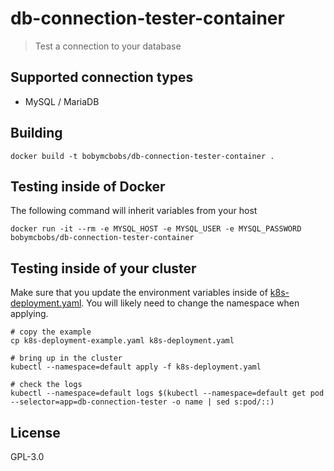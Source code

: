 # db-connection-tester-container

> Test a connection to your database

## Supported connection types
- MySQL / MariaDB

## Building
```
docker build -t bobymcbobs/db-connection-tester-container .
```

## Testing inside of Docker
The following command will inherit variables from your host

```
docker run -it --rm -e MYSQL_HOST -e MYSQL_USER -e MYSQL_PASSWORD bobymcbobs/db-connection-tester-container
```

## Testing inside of your cluster
Make sure that you update the environment variables inside of [k8s-deployment.yaml](k8s-deployment.yaml). You will likely need to change the namespace when applying.

```
# copy the example
cp k8s-deployment-example.yaml k8s-deployment.yaml

# bring up in the cluster
kubectl --namespace=default apply -f k8s-deployment.yaml

# check the logs
kubectl --namespace=default logs $(kubectl --namespace=default get pod --selector=app=db-connection-tester -o name | sed s:pod/::)
```

## License
GPL-3.0 

